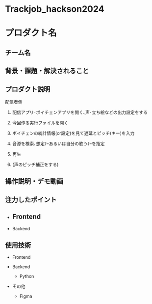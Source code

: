 # Trackjob_hackson2024

# プロダクト名


## チーム名



## 背景・課題・解決されること


## プロダクト説明
<!-- 開発したプロダクトの説明を入力してください -->
配信者側

1. 配信アプリ･ボイチェンアプリを開く､声･立ち絵などの出力設定をする

2. 今回作る実行ファイルを開く

3. ボイチェンの統計情報(or設定)を見て遅延とピッチ(キー)を入力

4. 音源を検索､想定ｷｰあるいは自分の歌うｷｰを指定

5. 再生

6. (声のピッチ補正をする)


## 操作説明・デモ動画



## 注力したポイント

- Frontend
  - 
- Backend

## 使用技術
- Frontend

- Backend

  - Python

- その他
  
  - Figma
